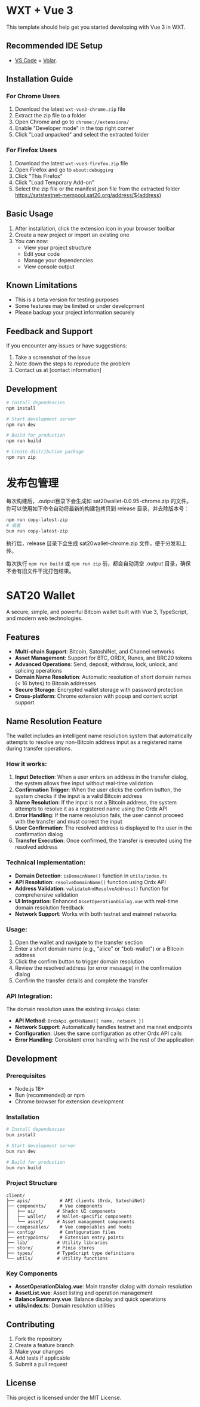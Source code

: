 # WXT + Vue 3

This template should help get you started developing with Vue 3 in WXT.

## Recommended IDE Setup

- [VS Code](https://code.visualstudio.com/) + [Volar](https://marketplace.visualstudio.com/items?itemName=Vue.volar).

## Installation Guide

### For Chrome Users
1. Download the latest `wxt-vue3-chrome.zip` file
2. Extract the zip file to a folder
3. Open Chrome and go to `chrome://extensions/`
4. Enable "Developer mode" in the top right corner
5. Click "Load unpacked" and select the extracted folder

### For Firefox Users
1. Download the latest `wxt-vue3-firefox.zip` file
2. Open Firefox and go to `about:debugging`
3. Click "This Firefox"
4. Click "Load Temporary Add-on"
5. Select the zip file or the manifest.json file from the extracted folder
https://satstestnet-mempool.sat20.org/address/${address}
## Basic Usage

1. After installation, click the extension icon in your browser toolbar
2. Create a new project or import an existing one
3. You can now:
   - View your project structure
   - Edit your code
   - Manage your dependencies
   - View console output

## Known Limitations

- This is a beta version for testing purposes
- Some features may be limited or under development
- Please backup your project information securely

## Feedback and Support

If you encounter any issues or have suggestions:
1. Take a screenshot of the issue
2. Note down the steps to reproduce the problem
3. Contact us at [contact information]

## Development

```bash
# Install dependencies
npm install

# Start development server
npm run dev

# Build for production
npm run build

# Create distribution package
npm run zip
```

# 发布包管理

每次构建后，.output目录下会生成如 sat20wallet-0.0.95-chrome.zip 的文件。你可以使用如下命令自动将最新的构建包拷贝到 release 目录，并去除版本号：

```bash
npm run copy-latest-zip
# 或者
bun run copy-latest-zip
```

执行后，release 目录下会生成 sat20wallet-chrome.zip 文件，便于分发和上传。

每次执行 `npm run build` 或 `npm run zip` 前，都会自动清空 .output 目录，确保不会有旧文件干扰打包结果。

# SAT20 Wallet

A secure, simple, and powerful Bitcoin wallet built with Vue 3, TypeScript, and modern web technologies.

## Features

- **Multi-chain Support**: Bitcoin, SatoshiNet, and Channel networks
- **Asset Management**: Support for BTC, ORDX, Runes, and BRC20 tokens
- **Advanced Operations**: Send, deposit, withdraw, lock, unlock, and splicing operations
- **Domain Name Resolution**: Automatic resolution of short domain names (< 16 bytes) to Bitcoin addresses
- **Secure Storage**: Encrypted wallet storage with password protection
- **Cross-platform**: Chrome extension with popup and content script support

## Name Resolution Feature

The wallet includes an intelligent name resolution system that automatically attempts to resolve any non-Bitcoin address input as a registered name during transfer operations.

### How it works:

1. **Input Detection**: When a user enters an address in the transfer dialog, the system allows free input without real-time validation
2. **Confirmation Trigger**: When the user clicks the confirm button, the system checks if the input is a valid Bitcoin address
3. **Name Resolution**: If the input is not a Bitcoin address, the system attempts to resolve it as a registered name using the Ordx API
4. **Error Handling**: If the name resolution fails, the user cannot proceed with the transfer and must correct the input
5. **User Confirmation**: The resolved address is displayed to the user in the confirmation dialog
6. **Transfer Execution**: Once confirmed, the transfer is executed using the resolved address

### Technical Implementation:

- **Domain Detection**: `isDomainName()` function in `utils/index.ts`
- **API Resolution**: `resolveDomainName()` function using Ordx API
- **Address Validation**: `validateAndResolveAddress()` function for comprehensive validation
- **UI Integration**: Enhanced `AssetOperationDialog.vue` with real-time domain resolution feedback
- **Network Support**: Works with both testnet and mainnet networks

### Usage:

1. Open the wallet and navigate to the transfer section
2. Enter a short domain name (e.g., "alice" or "bob-wallet") or a Bitcoin address
3. Click the confirm button to trigger domain resolution
4. Review the resolved address (or error message) in the confirmation dialog
5. Confirm the transfer details and complete the transfer

### API Integration:

The domain resolution uses the existing `OrdxApi` class:
- **API Method**: `OrdxApi.getNsName({ name, network })`
- **Network Support**: Automatically handles testnet and mainnet endpoints
- **Configuration**: Uses the same configuration as other Ordx API calls
- **Error Handling**: Consistent error handling with the rest of the application

## Development

### Prerequisites

- Node.js 18+
- Bun (recommended) or npm
- Chrome browser for extension development

### Installation

```bash
# Install dependencies
bun install

# Start development server
bun run dev

# Build for production
bun run build
```

### Project Structure

```
client/
├── apis/           # API clients (Ordx, SatoshiNet)
├── components/     # Vue components
│   ├── ui/        # Shadcn UI components
│   ├── wallet/    # Wallet-specific components
│   └── asset/     # Asset management components
├── composables/    # Vue composables and hooks
├── config/         # Configuration files
├── entrypoints/    # Extension entry points
├── lib/           # Utility libraries
├── store/         # Pinia stores
├── types/         # TypeScript type definitions
└── utils/         # Utility functions
```

### Key Components

- **AssetOperationDialog.vue**: Main transfer dialog with domain resolution
- **AssetList.vue**: Asset listing and operation management
- **BalanceSummary.vue**: Balance display and quick operations
- **utils/index.ts**: Domain resolution utilities

## Contributing

1. Fork the repository
2. Create a feature branch
3. Make your changes
4. Add tests if applicable
5. Submit a pull request

## License

This project is licensed under the MIT License.
